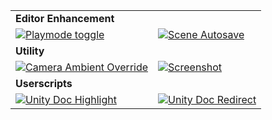 <table>
    <tr>
        <td>
            <b>Editor Enhancement</b>
        </td>
        <td></td>
    </tr>
    <tr>
        <td>
            <a href="https://gist.github.com/Maoyeedy/0b372fc60cbe6a9f138841946652d30c">
                <img src="https://github-readme-stats.vercel.app/api/gist?id=0b372fc60cbe6a9f138841946652d30c&hide_border=true"
                    alt="Playmode toggle" />
            </a>
        </td>
        <td>
            <a href="https://gist.github.com/Maoyeedy/48745760573afe5ceadc068fc3a37ecb">
                <img src="https://github-readme-stats.vercel.app/api/gist?id=48745760573afe5ceadc068fc3a37ecb&hide_border=true"
                    alt="Scene Autosave" />
            </a>
        </td>
    </tr>
    <tr>
        <td> <b>Utility</b> </td>
        <td></td>
    </tr>
    <tr>
        <td>
            <a href="https://gist.github.com/Maoyeedy/a8d66b314dfe671a6a9336eb4a2d15ef">
                <img src="https://github-readme-stats.vercel.app/api/gist?id=a8d66b314dfe671a6a9336eb4a2d15ef&hide_border=true"
                    alt="Camera Ambient Override" />
            </a>
        </td>
        <td>
            <a href="https://gist.github.com/Maoyeedy/6e16e18ee3d9b31d657a972e87c3debf">
                <img src="https://github-readme-stats.vercel.app/api/gist?id=6e16e18ee3d9b31d657a972e87c3debf&hide_border=true"
                    alt="Screenshot" />
            </a>
        </td>
    </tr>
    <!-- <tr>
        <td>
            <b>Asset Processing</b>
        </td>
        <td></td>
    </tr>
    <tr>
        <td>
            <a href="https://gist.github.com/Maoyeedy/77551790e17397090b7268795654d3cf">
                <img src="https://github-readme-stats.vercel.app/api/gist?id=77551790e17397090b7268795654d3cf&hide_border=true"
                    alt="Hide Meta Files" />
            </a>
        </td>
        <td>
            <a href="https://gist.github.com/Maoyeedy/756d993b533e50265df4b581b238a39f">
                <img src="https://github-readme-stats.vercel.app/api/gist?id=756d993b533e50265df4b581b238a39f&hide_border=true"
                    alt="Mixamo Renamer" />
            </a>
        </td>
    </tr> -->
    <tr>
        <td>
            <b>Userscripts</b>
        </td>
        <td></td>
    </tr>
    <tr>
        <td>
            <a href="https://gist.github.com/Maoyeedy/f2e480747cb9a583de471cae4bf2bbf5">
                <img src="https://github-readme-stats.vercel.app/api/gist?id=f2e480747cb9a583de471cae4bf2bbf5&hide_border=true"
                    alt="Unity Doc Highlight" />
            </a>
        </td>
        <td>
            <a href="https://gist.github.com/Maoyeedy/3fce9550261e088d2c736b1d13954718">
                <img src="https://github-readme-stats.vercel.app/api/gist?id=3fce9550261e088d2c736b1d13954718&hide_border=true"
                    alt="Unity Doc Redirect" />
            </a>
        </td>
    </tr>
</table>

